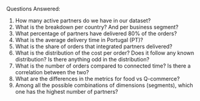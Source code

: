 Questions Answered:

1. How many active partners do we have in our dataset?
2. What is the breakdown per country? And per business segment?
3. What percentage of partners have delivered 80% of the orders?
4. What is the average delivery time in Portugal (PT)?
5. What is the share of orders that integrated partners delivered?
6. What is the distribution of the cost per order? Does it follow any known distribution? Is there
anything odd in the distribution?
7. What is the number of orders compared to connected time? Is there a correlation between the
two?
8. What are the differences in the metrics for food vs Q-commerce?
9. Among all the possible combinations of dimensions (segments), which one has the highest
number of partners?
